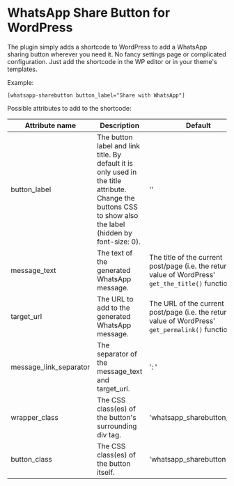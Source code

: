 # WhatsApp Share Button for WordPress

The plugin simply adds a shortcode to WordPress to add a WhatsApp sharing button wherever you need it.
No fancy settings page or complicated configuration. Just add the shortcode in the WP editor or
in your theme's templates.

Example:

```
[whatsapp-sharebutton button_label="Share with WhatsApp"]
```

Possible attributes to add to the shortcode:

| Attribute name  | Description | Default |
| ------------- | ------------- | ------------- |
| button_label  | The button label and link title. By default it is only used in the title attribute. Change the buttons CSS to show also the label (hidden by font-size: 0). | ''  |
| message_text  | The text of the generated WhatsApp message.  | The title of the current post/page (i.e. the return value of WordPress' `get_the_title()` function)  |
| target_url  | The URL to add to the generated WhatsApp message. | The URL of the current post/page (i.e. the return value of WordPress' `get_permalink()` function  |
| message_link_separator  | The separator of the message_text and target_url.  | ': '  |
| wrapper_class  | The CSS class(es) of the button's surrounding div tag.  | 'whatsapp_sharebutton_wrap'  |
| button_class  | The CSS class(es) of the button itself. | 'whatsapp_sharebutton' |

